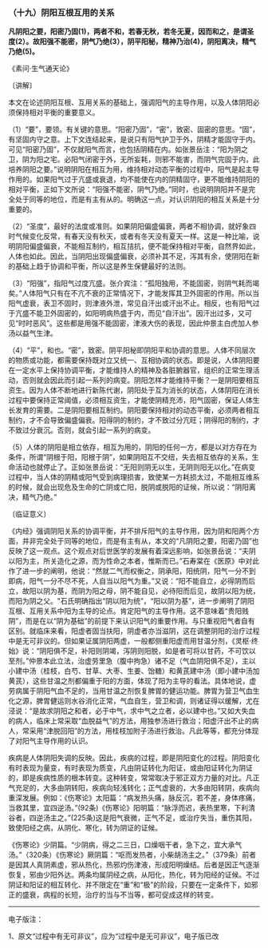 ### （十九）阴阳互根互用的关系

**凡阴阳之要，阳密乃固(1)，两者不和，若春无秋，若冬无夏，因而和之，是谓圣度(2）。故阳强不能密，阴气乃绝(3），阴平阳秘，精神乃治(4)，阴阳离决，精气乃绝(5)。**

《素问·生气通天论》

〔讲解〕

本文在论述阴阳互根、互用关系的基础上，强调阳气的主导作用，以及人体阴阳必须保持相对平衡的重要意义。

（1）“要”，要领。有关键的意思。“阳密乃固”，“密”，致密、固密的意思。“固”，有坚固内守之意。上下文连结起来，是说只有阳气护卫于外，阴精才能固守于内。可见“阳密乃固”，不仅就阳气而言，也包括阴精在内。如张景岳注：“阳为阴之卫，阴为阳之宅。必阳气闭密于外，无所妄耗，则邪不能害，而阴气完固于内，此培养阴阳之要。”说明阴阳在相互为用，维持相对动态平衡的过程中，阳气是起主导作用的。如果阳气过于亢盛或衰退，均不能使在内的阴精固守，更不能维持阴阳的相对平衡，正如下文所说：“阳强不能密，阴气乃绝。”同时，也说明阴阳并不是完全处于同等的地位，而是有主有从的。明确这一点，对认识阴阳的相互关系是十分重要的。

（2）“圣度”，最好的法度或准则。如果阴阳偏盛偏衰，两者不相协调，就好象四时气候变化反常，有春天没有秋天，或者有冬天没有夏天一样。这是一种比喻，说明阴阳偏盛偏衰，不能相互制约，相互拮抗，便不能保持相对平衡，自然界如此，人体也如此。因此，当阴阳出现偏盛偏衰，必须补其不足，泻其有余，使阴阳在新的基础上趋于协调和平衡，所以这是养生保健最好的法则。

（3）“阳强”，指阳气过度亢盛。张介宾注：“孤阳独用，不能固密，则阴气耗而竭矣。”人体阳气只有在不亢不衰的正常情况下，才能发挥其卫外固密的作用。所以当阳气虚衰，表卫不固时，则津液外泄，常见自汗出或汗出不止。相反，也有阳气过于亢盛不能卫外固密的，如阳明病热盛于内，而见“自汗出”。因汗出过多，又可见“时时恶风”。这些都是用强不能固密，津液大伤的表现，因此仲景主白虎加人参汤以益气生津。

（4）“平”，和也。“密”，致密。阴平阳秘即阴阳平和协调的意思。人体不同层次的物质或功能，都需要保持既对立又统一、互相协调的状态。即是说，人体阴阳要在一定水平上保持协调平衡，才能维持人的精神及各脏腑器官，组织的正常生理活动，否则就会因此而引起一系列的病变。阴阳怎样才能维持平衡？一是阴阳要相互资生。因为人体不断地进行新陈代谢，阴阳处于互为消长的状态，人体阴阳在消长过程中要保持正常阈值，必须相互资生，才能使阴精充沛，阳气固密，保证人体生长发育的需要。二是阴阳要相互制约。阴阳要保持相对的动态平衡，必须两者相互制约，才不会导致偏盛偏衰。阳得阴的制约，才不致过分亢旺；阴得阳的制约，才不致过分衰沉。否则，就会引起一系列的病变。

（5）人体的阴阳是相立依存，相互为用的，阴阳的任何一方，都是以对方存在为条件，所谓“阴根于阳，阳根于阴”，如果阴阳互不交纽，失去相互依存的关系，生命活动也就停止了。正如张景岳说：“无阳则阴无以生，无阴则阳无以化。”在病变过程中，当人体的阴精或阳气受到病理损害，致使某一方耗损太过，不能相互维系的时候，就会出现危及生命的亡阴或亡阳，脱阴或脱阳的证候，所以说：“阴阳离决，精气乃绝。”

〔临证意义〕

《内经》强调阴阳关系的协调平衡，并不排斥阳气的主导作用，因为阴和阳两个方面，并非完全处于同等的地位，而是有主有从，本文的“凡阴阳之要，阳密乃固”也反映了这一观点。这个观点对后世医学的发展有着深远影响，如张景岳说：“夫阴以阳为主，所关造化之源，而为性命之本者，惟斯而已。”石寿棠在《医原》中对此作了进一步的阐明，他说：“然就二气而权衡之，阴承阳，阳统阴，阳气一分不到即病，阳气一分不尽不死，人自当以阳气为重。”又说：“阳不能自立，必得阴而后立，故阳以阴为基，而阴为阳之母，阴不能自见，必待阳而后见，故阴以阳为统，而阳为阴之父。"石氏明确指出“阴以阳为统”，“阳以阴为基”，进一步阐明了阴阳互根、互用关系中阳为主导的论点。肯定阳气的主导作用。这不意味着“贵阳贱阴”，而是在以“阴为基础”的前提下来认识阳气的重要作用。与只重视阳气者自有区别。就临床来看，阳虚者固当扶阳，阴虚者亦当滋阴，这在调整阴阳的治疗过程中是无可非议的。但如果证属阴阳两虚，一般都侧重阳虚而用甘温分剂，《灵枢·终始》说：“阴阳俱不足，补阳则阴竭，泻阴则阳脱，如是者可将以甘药，不可饮以至剂。”仲景本此立法，治虚劳里急（腹中拘急）诸不足（气血阴阳俱不足），主以小建中汤（桂枝，白芍、甘草、大枣、生姜、饴糖）和黄芪建中汤（即小建中汤加黄芪），这些甘温之剂都偏重于阳的方面，体现了阳为主导的看法。具体地说，虚劳病属于阴阳气血不足的，当用甘温之剂恢复脾胃的健运功能。脾胃为营卫气血生化之源，脾胃健运则水谷消化正常，气血自生，营卫和调，则诸证得以缓解，尤在泾说：“是故求阴阳之和者，必于中气，求中气之立者，必以建中也。”又如大失血的病人，临床上常采取“血脱益气”的方法，用独参汤进行救治；阳虚汗出不止的病人，常采用“津脱回阳”的方法，用桂枝加附子汤进行救治。凡此等等，都充分体现了对阳气主导作用的认识。

疾病是人体阴阳失调的反映。因此，疾病的过程，即是阴阳变化的过程。阴阳变化有时表现为量变，有时表现为质变，凡由阴证转化为阳证，或由阳证转化为阴证的，即是疾病性质的根本转变。这种转变，常常取决于邪正双方力量的对比。凡正气充足的，大多由阴转阳，疾病向轻浅转化；正气虚衰的，大多由阳转阴，疾病向重深发展。例如：《伤寒论》太阳篇：“病发热头痛，脉反沉，若不差，身体疼痛，当救其里，宜四逆汤。”(92条)《伤寒论》阳明篇：“脉浮而迟，表热里寒，下利清谷者，四逆汤主之。”(225条)这是阳气衰微，正气不足，或治疗失当，重伤其阳，致使阳经之病，从阴化、寒化，转为阴证的证候。

《伤寒论》少阴篇。“少阴病，得之二三日，口燥咽干者，急下之，宜大承气汤。”（320条）《伤寒论》厥阴篇：“呕而发热者，小柴胡汤主之。”（379条）前者是因其人真阴素虚，邪从热化，热邪灼伤津液，形成阳明燥结。后者是因正气逐渐恢复，邪由少阳外达。两条均属阴经之病，从阳化，热化，转为阳经的证候。不过阴证和阳证的相互转化、并不限定在“重”和“极”的阶段，只要在一定条件下，如邪正的盛衰，病程的长短，治疗的当与不当等，都可促成这样的转变。

------

电子版注：

1、原文“过程中有无可非议”，应为“过程中是无可非议”，电子版已改
